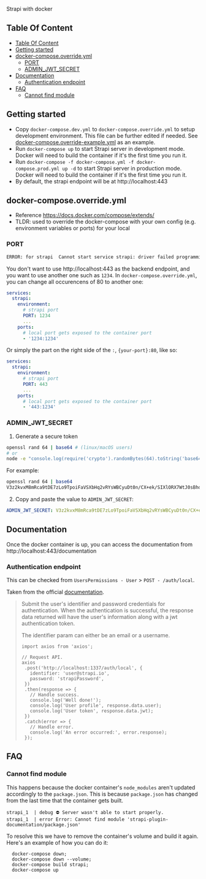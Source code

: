 Strapi with docker

## Table Of Content

- [Table Of Content](#table-of-content)
- [Getting started](#getting-started)
- [docker-compose.override.yml](#docker-composeoverrideyml)
  - [PORT](#port)
  - [ADMIN_JWT_SECRET](#admin_jwt_secret)
- [Documentation](#documentation)
  - [Authentication endpoint](#authentication-endpoint)
- [FAQ](#faq)
  - [Cannot find module](#cannot-find-module)

## Getting started

- Copy `docker-compose.dev.yml` to `docker-compose.override.yml` to setup development environment. This file can be further edited if needed. See [docker-compose.override-example.yml](docker-compose.override-example.yml) as an example.
- Run `docker-compose up` to start Strapi server in development mode. Docker will need to build the container if it's the first time you run it.
- Run `docker-compose -f docker-compose.yml -f docker-compose.prod.yml up -d` to start Strapi server in production mode. Docker will need to build the container if it's the first time you run it.
- By default, the strapi endpoint will be at http://localhost:443

## docker-compose.override.yml

- Reference https://docs.docker.com/compose/extends/
- TLDR: used to override the docker-compose with your own config (e.g. environment variables or ports) for your local

### PORT

```bash
ERROR: for strapi  Cannot start service strapi: driver failed programming external connectivity on endpoint strapi_strapi_1 (fac123aad08da1f0c4132cb3e041ab0e86092672d7b65e7b6133fb232836cba0): Bind for 0.0.0.0:80 failed: port is already allocated
```

You don't want to use http://localhost:443 as the backend endpoint, and you want to use another one such as `1234`.
In `docker-compose.override.yml`, you can change all occurencens of 80 to another one:

```yml
services:
  strapi:
    environment:
      # strapi port
      PORT: 1234
      ...
    ports:
      # local port gets exposed to the container port
      - '1234:1234'
```

Or simply the part on the right side of the `:`, `{your-port}:80`, like so:

```yml
services:
  strapi:
    environment:
      # strapi port
      PORT: 443
      ...
    ports:
      # local port gets exposed to the container port
      - '443:1234'
```

### ADMIN_JWT_SECRET

1. Generate a secure token

```bash
openssl rand 64 | base64 # (linux/macOS users)
# or
node -e "console.log(require('crypto').randomBytes(64).toString('base64'))" # (all users)
```

For example:

```bash
openssl rand 64 | base64
V3z2kvxM8mRca9tDE7zLo9TpoiFaVSXbHq2vRYsWBCyuDt0n/CX+ek/SIXlORX7WtJ0sBhdY+E22IIFp8Y/XXQ==
```

2. Copy and paste the value to `ADMIN_JWT_SECRET`:

```yml
ADMIN_JWT_SECRET: V3z2kvxM8mRca9tDE7zLo9TpoiFaVSXbHq2vRYsWBCyuDt0n/CX+ek/SIXlORX7WtJ0sBhdY+E22IIFp8Y/XXQ==
```

## Documentation

Once the docker container is up, you can access the documentation from http://localhost:443/documentation

### Authentication endpoint

This can be checked from `UsersPermissions - User` > `POST - /auth/local`.

Taken from the official [documentation](https://strapi.io/documentation/developer-docs/latest/development/plugins/users-permissions.html#login).

> Submit the user's identifier and password credentials for authentication. When the authentication is successful, the response data returned will have the user's information along with a jwt authentication token.
>
> The identifier param can either be an email or a username.
>
> ```
> import axios from 'axios';
>
> // Request API.
> axios
>  .post('http://localhost:1337/auth/local', {
>    identifier: 'user@strapi.io',
>    password: 'strapiPassword',
>  })
>  .then(response => {
>    // Handle success.
>    console.log('Well done!');
>    console.log('User profile', response.data.user);
>    console.log('User token', response.data.jwt);
>  })
>  .catch(error => {
>    // Handle error.
>    console.log('An error occurred:', error.response);
>  });
>
> ```

## FAQ

### Cannot find module

This happens because the docker container's `node_modules` aren't updated accordingly to the `package.json`. This is because `package.json` has changed from the last time that the container gets built.

```
strapi_1  | debug ⛔️ Server wasn't able to start properly.
strapi_1  | error Error: Cannot find module 'strapi-plugin-documentation/package.json'
```

To resolve this we have to remove the container's volume and build it again. Here's an example of how you can do it:

```
  docker-compose down;
  docker-compose down --volume;
  docker-compose build strapi;
  docker-compose up
```
